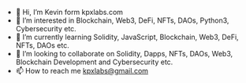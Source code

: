 - 👋 Hi, I’m Kevin form kpxlabs.com
- 👀 I’m interested in Blockchain, Web3, DeFi, NFTs, DAOs, Python3, Cybersecurity etc.
- 🌱 I’m currently learning Solidity, JavaScript, Blockchain, Web3, DeFi, NFTs, DAOs etc.
- 💞️ I’m looking to collaborate on Solidity, Dapps, NFTs, DAOs, Web3, Blockchain Development and Cybersecurity etc.
- 📫 How to reach me kpxlabs@gmail.com

<!---
KevinPeregud/KevinPeregud is a ✨ special ✨ repository because its `README.md` (this file) appears on your GitHub profile.
You can click the Preview link to take a look at your changes.
--->

